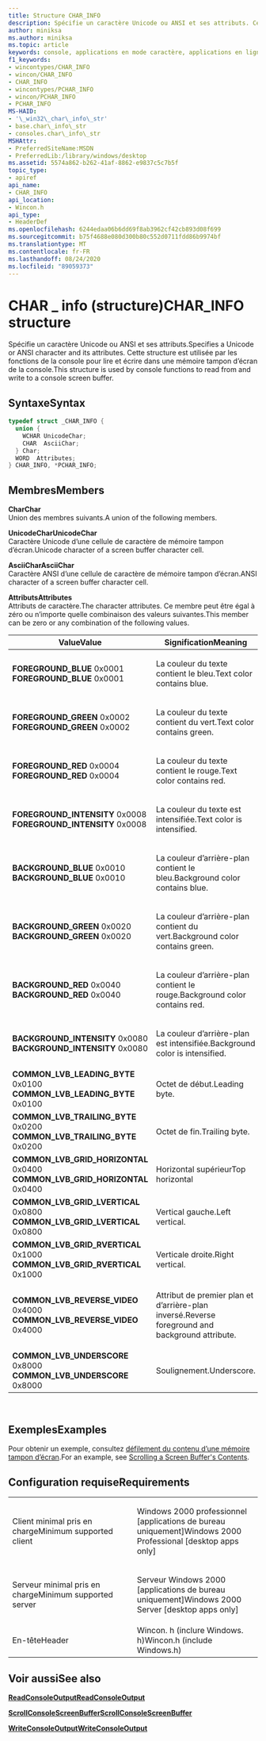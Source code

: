 ```yaml
---
title: Structure CHAR_INFO
description: Spécifie un caractère Unicode ou ANSI et ses attributs. Cette structure est utilisée par les fonctions de la console pour lire et écrire dans une mémoire tampon d’écran de la console.
author: miniksa
ms.author: miniksa
ms.topic: article
keywords: console, applications en mode caractère, applications en ligne de commande, applications Terminal Server, API de console
f1_keywords:
- wincontypes/CHAR_INFO
- wincon/CHAR_INFO
- CHAR_INFO
- wincontypes/PCHAR_INFO
- wincon/PCHAR_INFO
- PCHAR_INFO
MS-HAID:
- '\_win32\_char\_info\_str'
- base.char\_info\_str
- consoles.char\_info\_str
MSHAttr:
- PreferredSiteName:MSDN
- PreferredLib:/library/windows/desktop
ms.assetid: 5574a862-b262-41af-8862-e9837c5c7b5f
topic_type:
- apiref
api_name:
- CHAR_INFO
api_location:
- Wincon.h
api_type:
- HeaderDef
ms.openlocfilehash: 6244edaa06b6dd69f8ab3962cf42cb893d08f699
ms.sourcegitcommit: b75f4688e080d300b80c552d0711fdd86b9974bf
ms.translationtype: MT
ms.contentlocale: fr-FR
ms.lasthandoff: 08/24/2020
ms.locfileid: "89059373"
---
```

# <a name="char_info-structure"></a><span data-ttu-id="7806e-105">CHAR \_ info (structure)</span><span class="sxs-lookup"><span data-stu-id="7806e-105">CHAR\_INFO structure</span></span>


<span data-ttu-id="7806e-106">Spécifie un caractère Unicode ou ANSI et ses attributs.</span><span class="sxs-lookup"><span data-stu-id="7806e-106">Specifies a Unicode or ANSI character and its attributes.</span></span> <span data-ttu-id="7806e-107">Cette structure est utilisée par les fonctions de la console pour lire et écrire dans une mémoire tampon d’écran de la console.</span><span class="sxs-lookup"><span data-stu-id="7806e-107">This structure is used by console functions to read from and write to a console screen buffer.</span></span>

<a name="syntax"></a><span data-ttu-id="7806e-108">Syntaxe</span><span class="sxs-lookup"><span data-stu-id="7806e-108">Syntax</span></span>
------

```C
typedef struct _CHAR_INFO {
  union {
    WCHAR UnicodeChar;
    CHAR  AsciiChar;
  } Char;
  WORD  Attributes;
} CHAR_INFO, *PCHAR_INFO;
```

<a name="members"></a><span data-ttu-id="7806e-109">Membres</span><span class="sxs-lookup"><span data-stu-id="7806e-109">Members</span></span>
-------

<span data-ttu-id="7806e-110">**Char**</span><span class="sxs-lookup"><span data-stu-id="7806e-110">**Char**</span></span>  
<span data-ttu-id="7806e-111">Union des membres suivants.</span><span class="sxs-lookup"><span data-stu-id="7806e-111">A union of the following members.</span></span>

<span data-ttu-id="7806e-112">**UnicodeChar**</span><span class="sxs-lookup"><span data-stu-id="7806e-112">**UnicodeChar**</span></span>  
<span data-ttu-id="7806e-113">Caractère Unicode d’une cellule de caractère de mémoire tampon d’écran.</span><span class="sxs-lookup"><span data-stu-id="7806e-113">Unicode character of a screen buffer character cell.</span></span>

<span data-ttu-id="7806e-114">**AsciiChar**</span><span class="sxs-lookup"><span data-stu-id="7806e-114">**AsciiChar**</span></span>  
<span data-ttu-id="7806e-115">Caractère ANSI d’une cellule de caractère de mémoire tampon d’écran.</span><span class="sxs-lookup"><span data-stu-id="7806e-115">ANSI character of a screen buffer character cell.</span></span>

<span data-ttu-id="7806e-116">**Attributs**</span><span class="sxs-lookup"><span data-stu-id="7806e-116">**Attributes**</span></span>  
<span data-ttu-id="7806e-117">Attributs de caractère.</span><span class="sxs-lookup"><span data-stu-id="7806e-117">The character attributes.</span></span> <span data-ttu-id="7806e-118">Ce membre peut être égal à zéro ou n’importe quelle combinaison des valeurs suivantes.</span><span class="sxs-lookup"><span data-stu-id="7806e-118">This member can be zero or any combination of the following values.</span></span>

<table>
<colgroup>
<col width="50%" />
<col width="50%" />
</colgroup>
<thead>
<tr class="header">
<th><span data-ttu-id="7806e-119">Value</span><span class="sxs-lookup"><span data-stu-id="7806e-119">Value</span></span></th>
<th><span data-ttu-id="7806e-120">Signification</span><span class="sxs-lookup"><span data-stu-id="7806e-120">Meaning</span></span></th>
</tr>
</thead>
<tbody>
<tr class="odd">
<td><span data-ttu-id="7806e-121"><span id="FOREGROUND_BLUE"></span><span id="foreground_blue"></span>
<strong>FOREGROUND_BLUE</strong> 0x0001</span><span class="sxs-lookup"><span data-stu-id="7806e-121"><span id="FOREGROUND_BLUE"></span><span id="foreground_blue"></span>
<strong>FOREGROUND_BLUE</strong> 0x0001</span></span></td>
<td><p><span data-ttu-id="7806e-122">La couleur du texte contient le bleu.</span><span class="sxs-lookup"><span data-stu-id="7806e-122">Text color contains blue.</span></span></p></td>
</tr>
<tr class="even">
<td><span data-ttu-id="7806e-123"><span id="FOREGROUND_GREEN"></span><span id="foreground_green"></span>
<strong>FOREGROUND_GREEN</strong> 0x0002</span><span class="sxs-lookup"><span data-stu-id="7806e-123"><span id="FOREGROUND_GREEN"></span><span id="foreground_green"></span>
<strong>FOREGROUND_GREEN</strong> 0x0002</span></span></td>
<td><p><span data-ttu-id="7806e-124">La couleur du texte contient du vert.</span><span class="sxs-lookup"><span data-stu-id="7806e-124">Text color contains green.</span></span></p></td>
</tr>
<tr class="odd">
<td><span data-ttu-id="7806e-125"><span id="FOREGROUND_RED"></span><span id="foreground_red"></span>
<strong>FOREGROUND_RED</strong> 0x0004</span><span class="sxs-lookup"><span data-stu-id="7806e-125"><span id="FOREGROUND_RED"></span><span id="foreground_red"></span>
<strong>FOREGROUND_RED</strong> 0x0004</span></span></td>
<td><p><span data-ttu-id="7806e-126">La couleur du texte contient le rouge.</span><span class="sxs-lookup"><span data-stu-id="7806e-126">Text color contains red.</span></span></p></td>
</tr>
<tr class="even">
<td><span data-ttu-id="7806e-127"><span id="FOREGROUND_INTENSITY"></span><span id="foreground_intensity"></span>
<strong>FOREGROUND_INTENSITY</strong> 0x0008</span><span class="sxs-lookup"><span data-stu-id="7806e-127"><span id="FOREGROUND_INTENSITY"></span><span id="foreground_intensity"></span>
<strong>FOREGROUND_INTENSITY</strong> 0x0008</span></span></td>
<td><p><span data-ttu-id="7806e-128">La couleur du texte est intensifiée.</span><span class="sxs-lookup"><span data-stu-id="7806e-128">Text color is intensified.</span></span></p></td>
</tr>
<tr class="odd">
<td><span data-ttu-id="7806e-129"><span id="BACKGROUND_BLUE"></span><span id="background_blue"></span>
<strong>BACKGROUND_BLUE</strong> 0x0010</span><span class="sxs-lookup"><span data-stu-id="7806e-129"><span id="BACKGROUND_BLUE"></span><span id="background_blue"></span>
<strong>BACKGROUND_BLUE</strong> 0x0010</span></span></td>
<td><p><span data-ttu-id="7806e-130">La couleur d’arrière-plan contient le bleu.</span><span class="sxs-lookup"><span data-stu-id="7806e-130">Background color contains blue.</span></span></p></td>
</tr>
<tr class="even">
<td><span data-ttu-id="7806e-131"><span id="BACKGROUND_GREEN"></span><span id="background_green"></span>
<strong>BACKGROUND_GREEN</strong> 0x0020</span><span class="sxs-lookup"><span data-stu-id="7806e-131"><span id="BACKGROUND_GREEN"></span><span id="background_green"></span>
<strong>BACKGROUND_GREEN</strong> 0x0020</span></span></td>
<td><p><span data-ttu-id="7806e-132">La couleur d’arrière-plan contient du vert.</span><span class="sxs-lookup"><span data-stu-id="7806e-132">Background color contains green.</span></span></p></td>
</tr>
<tr class="odd">
<td><span data-ttu-id="7806e-133"><span id="BACKGROUND_RED"></span><span id="background_red"></span>
<strong>BACKGROUND_RED</strong> 0x0040</span><span class="sxs-lookup"><span data-stu-id="7806e-133"><span id="BACKGROUND_RED"></span><span id="background_red"></span>
<strong>BACKGROUND_RED</strong> 0x0040</span></span></td>
<td><p><span data-ttu-id="7806e-134">La couleur d’arrière-plan contient le rouge.</span><span class="sxs-lookup"><span data-stu-id="7806e-134">Background color contains red.</span></span></p></td>
</tr>
<tr class="even">
<td><span data-ttu-id="7806e-135"><span id="BACKGROUND_INTENSITY"></span><span id="background_intensity"></span>
<strong>BACKGROUND_INTENSITY</strong> 0x0080</span><span class="sxs-lookup"><span data-stu-id="7806e-135"><span id="BACKGROUND_INTENSITY"></span><span id="background_intensity"></span>
<strong>BACKGROUND_INTENSITY</strong> 0x0080</span></span></td>
<td><p><span data-ttu-id="7806e-136">La couleur d’arrière-plan est intensifiée.</span><span class="sxs-lookup"><span data-stu-id="7806e-136">Background color is intensified.</span></span></p></td>
</tr>
<tr class="odd">
<td><span data-ttu-id="7806e-137"><span id="COMMON_LVB_LEADING_BYTE"></span><span id="common_lvb_leading_byte"></span>
<strong>COMMON_LVB_LEADING_BYTE</strong> 0x0100</span><span class="sxs-lookup"><span data-stu-id="7806e-137"><span id="COMMON_LVB_LEADING_BYTE"></span><span id="common_lvb_leading_byte"></span>
<strong>COMMON_LVB_LEADING_BYTE</strong> 0x0100</span></span></td>
<td><p><span data-ttu-id="7806e-138">Octet de début.</span><span class="sxs-lookup"><span data-stu-id="7806e-138">Leading byte.</span></span></p></td>
</tr>
<tr class="even">
<td><span data-ttu-id="7806e-139"><span id="COMMON_LVB_TRAILING_BYTE"></span><span id="common_lvb_trailing_byte"></span>
<strong>COMMON_LVB_TRAILING_BYTE</strong> 0x0200</span><span class="sxs-lookup"><span data-stu-id="7806e-139"><span id="COMMON_LVB_TRAILING_BYTE"></span><span id="common_lvb_trailing_byte"></span>
<strong>COMMON_LVB_TRAILING_BYTE</strong> 0x0200</span></span></td>
<td><p><span data-ttu-id="7806e-140">Octet de fin.</span><span class="sxs-lookup"><span data-stu-id="7806e-140">Trailing byte.</span></span></p></td>
</tr>
<tr class="odd">
<td><span data-ttu-id="7806e-141"><span id="COMMON_LVB_GRID_HORIZONTAL"></span><span id="common_lvb_grid_horizontal"></span>
<strong>COMMON_LVB_GRID_HORIZONTAL</strong> 0x0400</span><span class="sxs-lookup"><span data-stu-id="7806e-141"><span id="COMMON_LVB_GRID_HORIZONTAL"></span><span id="common_lvb_grid_horizontal"></span>
<strong>COMMON_LVB_GRID_HORIZONTAL</strong> 0x0400</span></span></td>
<td><p><span data-ttu-id="7806e-142">Horizontal supérieur</span><span class="sxs-lookup"><span data-stu-id="7806e-142">Top horizontal</span></span></p></td>
</tr>
<tr class="even">
<td><span data-ttu-id="7806e-143"><span id="COMMON_LVB_GRID_LVERTICAL"></span><span id="common_lvb_grid_lvertical"></span>
<strong>COMMON_LVB_GRID_LVERTICAL</strong> 0x0800</span><span class="sxs-lookup"><span data-stu-id="7806e-143"><span id="COMMON_LVB_GRID_LVERTICAL"></span><span id="common_lvb_grid_lvertical"></span>
<strong>COMMON_LVB_GRID_LVERTICAL</strong> 0x0800</span></span></td>
<td><p><span data-ttu-id="7806e-144">Vertical gauche.</span><span class="sxs-lookup"><span data-stu-id="7806e-144">Left vertical.</span></span></p></td>
</tr>
<tr class="odd">
<td><span data-ttu-id="7806e-145"><span id="COMMON_LVB_GRID_RVERTICAL"></span><span id="common_lvb_grid_rvertical"></span>
<strong>COMMON_LVB_GRID_RVERTICAL</strong> 0x1000</span><span class="sxs-lookup"><span data-stu-id="7806e-145"><span id="COMMON_LVB_GRID_RVERTICAL"></span><span id="common_lvb_grid_rvertical"></span>
<strong>COMMON_LVB_GRID_RVERTICAL</strong> 0x1000</span></span></td>
<td><p><span data-ttu-id="7806e-146">Verticale droite.</span><span class="sxs-lookup"><span data-stu-id="7806e-146">Right vertical.</span></span></p></td>
</tr>
<tr class="even">
<td><span data-ttu-id="7806e-147"><span id="COMMON_LVB_REVERSE_VIDEO"></span><span id="common_lvb_reverse_video"></span>
<strong>COMMON_LVB_REVERSE_VIDEO</strong> 0x4000</span><span class="sxs-lookup"><span data-stu-id="7806e-147"><span id="COMMON_LVB_REVERSE_VIDEO"></span><span id="common_lvb_reverse_video"></span>
<strong>COMMON_LVB_REVERSE_VIDEO</strong> 0x4000</span></span></td>
<td><p><span data-ttu-id="7806e-148">Attribut de premier plan et d’arrière-plan inversé.</span><span class="sxs-lookup"><span data-stu-id="7806e-148">Reverse foreground and background attribute.</span></span></p></td>
</tr>
<tr class="odd">
<td><span data-ttu-id="7806e-149"><span id="COMMON_LVB_UNDERSCORE"></span><span id="common_lvb_underscore"></span>
<strong>COMMON_LVB_UNDERSCORE</strong> 0x8000</span><span class="sxs-lookup"><span data-stu-id="7806e-149"><span id="COMMON_LVB_UNDERSCORE"></span><span id="common_lvb_underscore"></span>
<strong>COMMON_LVB_UNDERSCORE</strong> 0x8000</span></span></td>
<td><p><span data-ttu-id="7806e-150">Soulignement.</span><span class="sxs-lookup"><span data-stu-id="7806e-150">Underscore.</span></span></p></td>
</tr>
<tr class="even">
</tr>
<tr class="odd">
</tr>
<tr class="even">
</tr>
<tr class="odd">
</tr>
<tr class="even">
</tr>
<tr class="odd">
</tr>
<tr class="even">
</tr>
<tr class="odd">
</tr>
<tr class="even">
</tr>
<tr class="odd">
</tr>
<tr class="even">
</tr>
<tr class="odd">
</tr>
<tr class="even">
</tr>
</tbody>
</table>

 

<a name="examples"></a><span data-ttu-id="7806e-151">Exemples</span><span class="sxs-lookup"><span data-stu-id="7806e-151">Examples</span></span>
--------

<span data-ttu-id="7806e-152">Pour obtenir un exemple, consultez [défilement du contenu d’une mémoire tampon d’écran](scrolling-a-screen-buffer-s-contents.md).</span><span class="sxs-lookup"><span data-stu-id="7806e-152">For an example, see [Scrolling a Screen Buffer's Contents](scrolling-a-screen-buffer-s-contents.md).</span></span>

<a name="requirements"></a><span data-ttu-id="7806e-153">Configuration requise</span><span class="sxs-lookup"><span data-stu-id="7806e-153">Requirements</span></span>
------------

<table>
<colgroup>
<col width="50%" />
<col width="50%" />
</colgroup>
<tbody>
<tr class="odd">
<td><p><span data-ttu-id="7806e-154">Client minimal pris en charge</span><span class="sxs-lookup"><span data-stu-id="7806e-154">Minimum supported client</span></span></p></td>
<td><p><span data-ttu-id="7806e-155">Windows 2000 professionnel [applications de bureau uniquement]</span><span class="sxs-lookup"><span data-stu-id="7806e-155">Windows 2000 Professional [desktop apps only]</span></span></p></td>
</tr>
<tr class="even">
<td><p><span data-ttu-id="7806e-156">Serveur minimal pris en charge</span><span class="sxs-lookup"><span data-stu-id="7806e-156">Minimum supported server</span></span></p></td>
<td><p><span data-ttu-id="7806e-157">Serveur Windows 2000 [applications de bureau uniquement]</span><span class="sxs-lookup"><span data-stu-id="7806e-157">Windows 2000 Server [desktop apps only]</span></span></p></td>
</tr>
<tr class="odd">
<td><p><span data-ttu-id="7806e-158">En-tête</span><span class="sxs-lookup"><span data-stu-id="7806e-158">Header</span></span></p></td>
<td><span data-ttu-id="7806e-159">Wincon. h (inclure Windows. h)</span><span class="sxs-lookup"><span data-stu-id="7806e-159">Wincon.h (include Windows.h)</span></span></td>
</tr>
</tbody>
</table>

## <a name="span-idsee_alsospansee-also"></a><span data-ttu-id="7806e-160"><span id="see_also"></span>Voir aussi</span><span class="sxs-lookup"><span data-stu-id="7806e-160"><span id="see_also"></span>See also</span></span>


[<span data-ttu-id="7806e-161">**ReadConsoleOutput**</span><span class="sxs-lookup"><span data-stu-id="7806e-161">**ReadConsoleOutput**</span></span>](readconsoleoutput.md)

[<span data-ttu-id="7806e-162">**ScrollConsoleScreenBuffer**</span><span class="sxs-lookup"><span data-stu-id="7806e-162">**ScrollConsoleScreenBuffer**</span></span>](scrollconsolescreenbuffer.md)

[<span data-ttu-id="7806e-163">**WriteConsoleOutput**</span><span class="sxs-lookup"><span data-stu-id="7806e-163">**WriteConsoleOutput**</span></span>](writeconsoleoutput.md)

 

 




